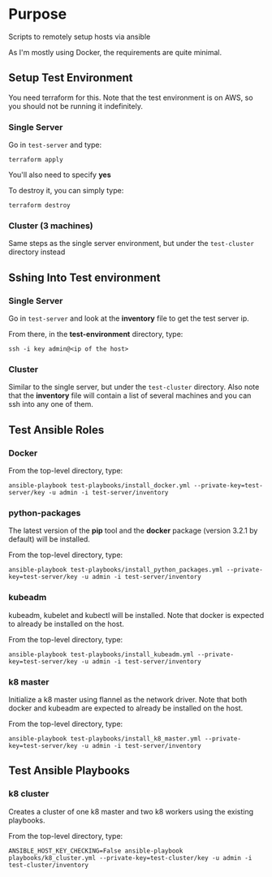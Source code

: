 # Purpose

Scripts to remotely setup hosts via ansible

As I'm mostly using Docker, the requirements are quite minimal.

## Setup Test Environment

You need terraform for this. Note that the test environment is on AWS, so you should not be running it indefinitely.

### Single Server

Go in ```test-server``` and type:

```
terraform apply
```

You'll also need to specify **yes**

To destroy it, you can simply type:

```
terraform destroy
```

### Cluster (3 machines)

Same steps as the single server environment, but under the ```test-cluster``` directory instead

## Sshing Into Test environment

### Single Server

Go in ```test-server``` and look at the **inventory** file to get the test server ip.

From there, in the **test-environment** directory, type:

```
ssh -i key admin@<ip of the host>
```

### Cluster

Similar to the single server, but under the ```test-cluster``` directory. Also note that the **inventory** file will contain a list of several machines and you can ssh into any one of them.

## Test Ansible Roles

### Docker

From the top-level directory, type:

```
ansible-playbook test-playbooks/install_docker.yml --private-key=test-server/key -u admin -i test-server/inventory
```

### python-packages

The latest version of the **pip** tool and the **docker** package (version 3.2.1 by default) will be installed.

From the top-level directory, type:

```
ansible-playbook test-playbooks/install_python_packages.yml --private-key=test-server/key -u admin -i test-server/inventory
```

### kubeadm

kubeadm, kubelet and kubectl will be installed. Note that docker is expected to already be installed on the host.

From the top-level directory, type:

```
ansible-playbook test-playbooks/install_kubeadm.yml --private-key=test-server/key -u admin -i test-server/inventory
```

### k8 master

Initialize a k8 master using flannel as the network driver. Note that both docker and kubeadm are expected to already be installed on the host.

From the top-level directory, type:

```
ansible-playbook test-playbooks/install_k8_master.yml --private-key=test-server/key -u admin -i test-server/inventory
```

## Test Ansible Playbooks

### k8 cluster

Creates a cluster of one k8 master and two k8 workers using the existing playbooks.

From the top-level directory, type:

```
ANSIBLE_HOST_KEY_CHECKING=False ansible-playbook playbooks/k8_cluster.yml --private-key=test-cluster/key -u admin -i test-cluster/inventory
```
